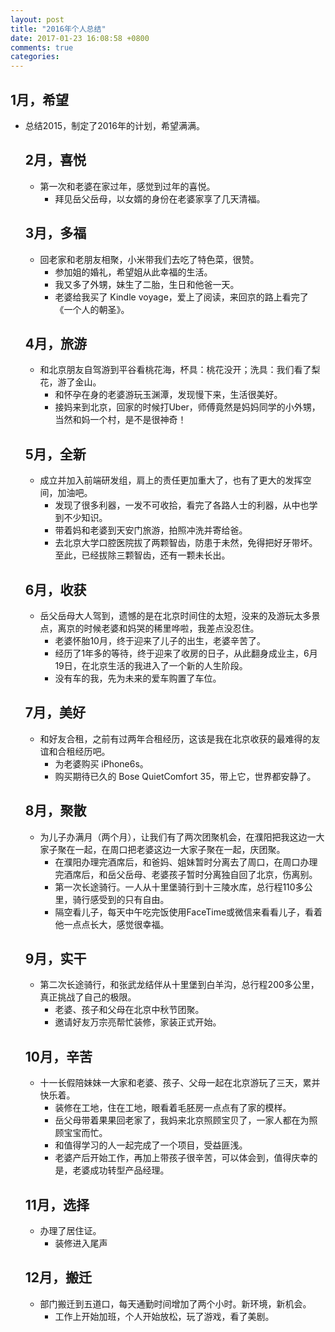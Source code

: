 ```yaml
---
layout: post
title: "2016年个人总结"
date: 2017-01-23 16:08:58 +0800
comments: true
categories: 
---
```



## 1月，希望
- 总结2015，制定了2016年的计划，希望满满。
	## 2月，喜悦
	- 第一次和老婆在家过年，感觉到过年的喜悦。
		- 拜见岳父岳母，以女婿的身份在老婆家享了几天清福。
	## 3月，多福
	- 回老家和老朋友相聚，小米带我们去吃了特色菜，很赞。
		- 参加姐的婚礼，希望姐从此幸福的生活。
		- 我又多了外甥，妹生了二胎，生日和他爸一天。
		- 老婆给我买了 Kindle voyage，爱上了阅读，来回京的路上看完了《一个人的朝圣》。
	## 4月，旅游
	- 和北京朋友自驾游到平谷看桃花海，杯具：桃花没开；洗具：我们看了梨花，游了金山。
		- 和怀孕在身的老婆游玩玉渊潭，发现慢下来，生活很美好。
		- 接妈来到北京，回家的时候打Uber，师傅竟然是妈妈同学的小外甥，当然和妈一个村，是不是很神奇！
	## 5月，全新
	- 成立并加入前端研发组，肩上的责任更加重大了，也有了更大的发挥空间，加油吧。
		- 发现了很多利器，一发不可收拾，看完了各路人士的利器，从中也学到不少知识。
		- 带着妈和老婆到天安门旅游，拍照冲洗并寄给爸。
		- 去北京大学口腔医院拔了两颗智齿，防患于未然，免得把好牙带坏。至此，已经拔除三颗智齿，还有一颗未长出。
	## 6月，收获
	- 岳父岳母大人驾到，遗憾的是在北京时间住的太短，没来的及游玩太多景点，离京的时候老婆和妈哭的稀里哗啦，我差点没忍住。
		- 老婆怀胎10月，终于迎来了儿子的出生，老婆辛苦了。
		- 经历了1年多的等待，终于迎来了收房的日子，从此翻身成业主，6月19日，在北京生活的我进入了一个新的人生阶段。
		- 没有车的我，先为未来的爱车购置了车位。
	## 7月，美好
	- 和好友合租，之前有过两年合租经历，这该是我在北京收获的最难得的友谊和合租经历吧。
		- 为老婆购买 iPhone6s。
		- 购买期待已久的 Bose QuietComfort 35，带上它，世界都安静了。
	## 8月，聚散
	- 为儿子办满月（两个月），让我们有了两次团聚机会，在濮阳把我这边一大家子聚在一起，在周口把老婆这边一大家子聚在一起，庆团聚。
		- 在濮阳办理完酒席后，和爸妈、姐妹暂时分离去了周口，在周口办理完酒席后，和岳父岳母、老婆孩子暂时分离独自回了北京，伤离别。
		- 第一次长途骑行。一人从十里堡骑行到十三陵水库，总行程110多公里，骑行感受到的只有自由。
		- 隔空看儿子，每天中午吃完饭使用FaceTime或微信来看看儿子，看着他一点点长大，感觉很幸福。
	## 9月，实干
	- 第二次长途骑行，和张武龙结伴从十里堡到白羊沟，总行程200多公里，真正挑战了自己的极限。
		- 老婆、孩子和父母在北京中秋节团聚。
		- 邀请好友万宗亮帮忙装修，家装正式开始。
	## 10月，辛苦
	- 十一长假陪妹妹一大家和老婆、孩子、父母一起在北京游玩了三天，累并快乐着。
		- 装修在工地，住在工地，眼看着毛胚房一点点有了家的模样。
		- 岳父母带着果果回老家了，我妈来北京照顾宝贝了，一家人都在为照顾宝宝而忙。
		- 和值得学习的人一起完成了一个项目，受益匪浅。
		- 老婆产后开始工作，再加上带孩子很辛苦，可以体会到，值得庆幸的是，老婆成功转型产品经理。
	## 11月，选择
	- 办理了居住证。
		- 装修进入尾声
	## 12月，搬迁
	- 部门搬迁到五道口，每天通勤时间增加了两个小时。新环境，新机会。
		- 工作上开始加班，个人开始放松，玩了游戏，看了美剧。
